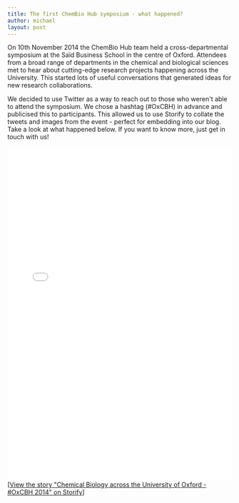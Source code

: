 ```yaml
---
title: The first ChemBio Hub symposium - what happened?
author: michael
layout: post
---
```


On 10th November 2014 the ChemBio Hub team held a cross-departmental symposium at the Saïd Business School in the centre of Oxford. Attendees from a broad range of departments in the chemical and biological sciences met to hear about cutting-edge research projects happening across the University. This started lots of useful conversations that generated ideas for new research collaborations.<!-- more -->

We decided to use Twitter as a way to reach out to those who weren't able to attend the symposium. We chose a hashtag (#OxCBH) in advance and publicised this to participants. This allowed us to use Storify to collate the tweets and images from the event - perfect for embedding into our blog. Take a look at what happened below. If you want to know more, just get in touch with us!

<div class="storify"><iframe src="//storify.com/OxChemBioHub/chemical-biology-across-the-university-of-oxford-o/embed?border=false" height="750"  style="width:100%; border: 0;"></iframe><script src="//storify.com/OxChemBioHub/chemical-biology-across-the-university-of-oxford-o.js?border=false"></script><noscript>[<a href="//storify.com/OxChemBioHub/chemical-biology-across-the-university-of-oxford-o" target="_blank">View the story "Chemical Biology across the University of Oxford - #OxCBH 2014" on Storify</a>]</noscript></div>

<!-- -->